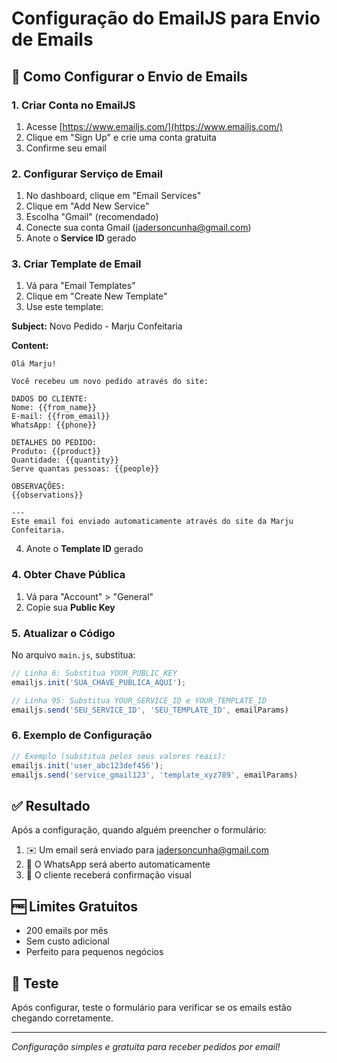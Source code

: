 # Configuração do EmailJS para Envio de Emails

## 📧 Como Configurar o Envio de Emails

### 1. Criar Conta no EmailJS
1. Acesse [https://www.emailjs.com/](https://www.emailjs.com/)
2. Clique em "Sign Up" e crie uma conta gratuita
3. Confirme seu email

### 2. Configurar Serviço de Email
1. No dashboard, clique em "Email Services"
2. Clique em "Add New Service"
3. Escolha "Gmail" (recomendado)
4. Conecte sua conta Gmail (jadersoncunha@gmail.com)
5. Anote o **Service ID** gerado

### 3. Criar Template de Email
1. Vá para "Email Templates"
2. Clique em "Create New Template"
3. Use este template:

**Subject:** Novo Pedido - Marju Confeitaria

**Content:**
```
Olá Marju!

Você recebeu um novo pedido através do site:

DADOS DO CLIENTE:
Nome: {{from_name}}
E-mail: {{from_email}}
WhatsApp: {{phone}}

DETALHES DO PEDIDO:
Produto: {{product}}
Quantidade: {{quantity}}
Serve quantas pessoas: {{people}}

OBSERVAÇÕES:
{{observations}}

---
Este email foi enviado automaticamente através do site da Marju Confeitaria.
```

4. Anote o **Template ID** gerado

### 4. Obter Chave Pública
1. Vá para "Account" > "General"
2. Copie sua **Public Key**

### 5. Atualizar o Código
No arquivo `main.js`, substitua:

```javascript
// Linha 6: Substitua YOUR_PUBLIC_KEY
emailjs.init('SUA_CHAVE_PUBLICA_AQUI');

// Linha 95: Substitua YOUR_SERVICE_ID e YOUR_TEMPLATE_ID
emailjs.send('SEU_SERVICE_ID', 'SEU_TEMPLATE_ID', emailParams)
```

### 6. Exemplo de Configuração
```javascript
// Exemplo (substitua pelos seus valores reais):
emailjs.init('user_abc123def456');
emailjs.send('service_gmail123', 'template_xyz789', emailParams)
```

## ✅ Resultado
Após a configuração, quando alguém preencher o formulário:
1. ✉️ Um email será enviado para jadersoncunha@gmail.com
2. 📱 O WhatsApp será aberto automaticamente
3. 🎉 O cliente receberá confirmação visual

## 🆓 Limites Gratuitos
- 200 emails por mês
- Sem custo adicional
- Perfeito para pequenos negócios

## 🔧 Teste
Após configurar, teste o formulário para verificar se os emails estão chegando corretamente.

---
*Configuração simples e gratuita para receber pedidos por email!*